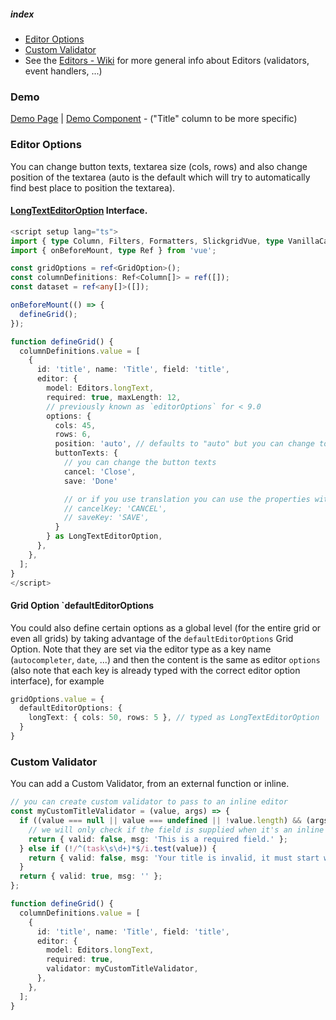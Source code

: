 ##### index
- [Editor Options](#editor-options)
- [Custom Validator](#custom-validator)
- See the [Editors - Wiki](../Editors.md) for more general info about Editors (validators, event handlers, ...)

### Demo
[Demo Page](https://ghiscoding.github.io/slickgrid-vue-demos/#/Example3) | [Demo Component](https://github.com/ghiscoding/slickgrid-universal/blob/master/demos/vue/src/components/Example3.vue) - ("Title" column to be more specific)

### Editor Options
You can change button texts, textarea size (cols, rows) and also change position of the textarea (auto is the default which will try to automatically find best place to position the textarea).

#### [LongTextEditorOption](https://github.com/ghiscoding/slickgrid-universal/blob/master/packages/common/src/interfaces/longTextEditorOption.interface.ts) Interface.

```ts
<script setup lang="ts">
import { type Column, Filters, Formatters, SlickgridVue, type VanillaCalendarOption } from 'slickgrid-vue';
import { onBeforeMount, type Ref } from 'vue';

const gridOptions = ref<GridOption>();
const columnDefinitions: Ref<Column[]> = ref([]);
const dataset = ref<any[]>([]);

onBeforeMount(() => {
  defineGrid();
});

function defineGrid() {
  columnDefinitions.value = [
    {
      id: 'title', name: 'Title', field: 'title',
      editor: {
        model: Editors.longText,
        required: true, maxLength: 12,
        // previously known as `editorOptions` for < 9.0
        options: {
          cols: 45,
          rows: 6,
          position: 'auto', // defaults to "auto" but you can change to "top", "bottom", "left" or "right"
          buttonTexts: {
            // you can change the button texts
            cancel: 'Close',
            save: 'Done'

            // or if you use translation you can use the properties with `Key` suffix
            // cancelKey: 'CANCEL',
            // saveKey: 'SAVE',
          }
        } as LongTextEditorOption,
      },
    },
  ];
}
</script>
```

#### Grid Option `defaultEditorOptions
You could also define certain options as a global level (for the entire grid or even all grids) by taking advantage of the `defaultEditorOptions` Grid Option. Note that they are set via the editor type as a key name (`autocompleter`, `date`, ...) and then the content is the same as editor `options` (also note that each key is already typed with the correct editor option interface), for example

```ts
gridOptions.value = {
  defaultEditorOptions: {
    longText: { cols: 50, rows: 5 }, // typed as LongTextEditorOption
  }
}
```

### Custom Validator
You can add a Custom Validator, from an external function or inline.
```ts
// you can create custom validator to pass to an inline editor
const myCustomTitleValidator = (value, args) => {
  if ((value === null || value === undefined || !value.length) && (args.compositeEditorOptions?.modalType === 'create' || args.compositeEditorOptions.modalType === 'edit')) {
    // we will only check if the field is supplied when it's an inline editing OR a composite editor of type create/edit
    return { valid: false, msg: 'This is a required field.' };
  } else if (!/^(task\s\d+)*$/i.test(value)) {
    return { valid: false, msg: 'Your title is invalid, it must start with "Task" followed by a number.' };
  }
  return { valid: true, msg: '' };
};

function defineGrid() {
  columnDefinitions.value = [
    {
      id: 'title', name: 'Title', field: 'title',
      editor: {
        model: Editors.longText,
        required: true,
        validator: myCustomTitleValidator,
      },
    },
  ];
}
```
